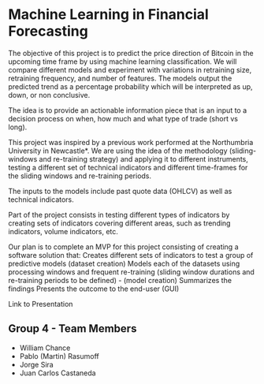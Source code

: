 # Machine Learning in Financial Forecasting
The objective of this project is to predict the price direction of Bitcoin in the upcoming time frame by using machine learning classification. We will compare different models and experiment with variations in retraining size, retraining frequency, and number of features. The models output the predicted trend as a percentage probability which will be interpreted as up, down, or non conclusive.

The idea is to provide an actionable information piece that is an input to a decision process on when, how much and what type of trade (short vs long).

This project was inspired by a previous work performed at the Northumbria University in Newcastle*. We are using the idea of the methodology (sliding-windows and re-training strategy) and applying it to different instruments, testing a different set of technical indicators and different time-frames for the sliding windows and re-training periods.

The inputs to the models include past quote data (OHLCV) as well as technical indicators.

Part of the project consists in testing different types of indicators by creating sets of indicators covering different areas, such as trending indicators, volume indicators, etc.

Our plan is to complete an MVP for this project consisting of creating a software solution that: Creates different sets of indicators to test a group of predictive models (dataset creation) Models each of the datasets using processing windows and frequent re-training (sliding window durations and re-training periods to be defined) - (model creation) Summarizes the findings Presents the outcome to the end-user (GUI)

Link to Presentation

## Group 4 - Team Members
- William Chance
- Pablo (Martin) Rasumoff
- Jorge Sira
- Juan Carlos Castaneda
